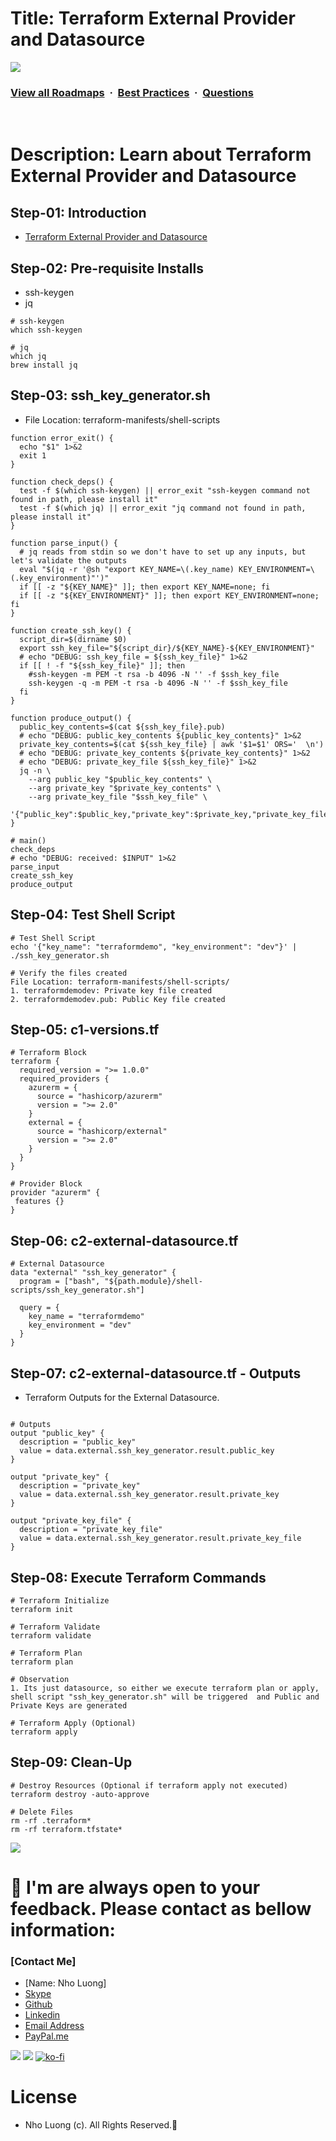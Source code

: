 # Title: Terraform External Provider and Datasource

![](https://i.imgur.com/waxVImv.png)
### [View all Roadmaps](https://github.com/nholuongut/all-roadmaps) &nbsp;&middot;&nbsp; [Best Practices](https://github.com/nholuongut/all-roadmaps/blob/main/public/best-practices/) &nbsp;&middot;&nbsp; [Questions](https://www.linkedin.com/in/nholuong/)
<br/>

# Description: Learn about Terraform External Provider and Datasource
## Step-01: Introduction
- [Terraform External Provider and Datasource](https://registry.terraform.io/providers/hashicorp/external/latest)

## Step-02: Pre-requisite Installs
- ssh-keygen
- jq
```t
# ssh-keygen
which ssh-keygen

# jq
which jq
brew install jq
```

## Step-03: ssh_key_generator.sh
- File Location: terraform-manifests/shell-scripts
```t
function error_exit() {
  echo "$1" 1>&2
  exit 1
}

function check_deps() {
  test -f $(which ssh-keygen) || error_exit "ssh-keygen command not found in path, please install it"
  test -f $(which jq) || error_exit "jq command not found in path, please install it"
}

function parse_input() {
  # jq reads from stdin so we don't have to set up any inputs, but let's validate the outputs
  eval "$(jq -r '@sh "export KEY_NAME=\(.key_name) KEY_ENVIRONMENT=\(.key_environment)"')"
  if [[ -z "${KEY_NAME}" ]]; then export KEY_NAME=none; fi
  if [[ -z "${KEY_ENVIRONMENT}" ]]; then export KEY_ENVIRONMENT=none; fi
}

function create_ssh_key() {
  script_dir=$(dirname $0)
  export ssh_key_file="${script_dir}/${KEY_NAME}-${KEY_ENVIRONMENT}"
  # echo "DEBUG: ssh_key_file = ${ssh_key_file}" 1>&2
  if [[ ! -f "${ssh_key_file}" ]]; then
    #ssh-keygen -m PEM -t rsa -b 4096 -N '' -f $ssh_key_file
    ssh-keygen -q -m PEM -t rsa -b 4096 -N '' -f $ssh_key_file
  fi
}

function produce_output() {
  public_key_contents=$(cat ${ssh_key_file}.pub)
  # echo "DEBUG: public_key_contents ${public_key_contents}" 1>&2
  private_key_contents=$(cat ${ssh_key_file} | awk '$1=$1' ORS='  \n')
  # echo "DEBUG: private_key_contents ${private_key_contents}" 1>&2
  # echo "DEBUG: private_key_file ${ssh_key_file}" 1>&2
  jq -n \
    --arg public_key "$public_key_contents" \
    --arg private_key "$private_key_contents" \
    --arg private_key_file "$ssh_key_file" \
    '{"public_key":$public_key,"private_key":$private_key,"private_key_file":$private_key_file}'
}

# main()
check_deps
# echo "DEBUG: received: $INPUT" 1>&2
parse_input
create_ssh_key
produce_output
```

## Step-04: Test Shell Script
```t
# Test Shell Script
echo '{"key_name": "terraformdemo", "key_environment": "dev"}' | ./ssh_key_generator.sh

# Verify the files created
File Location: terraform-manifests/shell-scripts/
1. terraformdemodev: Private key file created
2. terraformdemodev.pub: Public Key file created
```

## Step-05: c1-versions.tf
```t
# Terraform Block
terraform {
  required_version = ">= 1.0.0"
  required_providers {
    azurerm = {
      source = "hashicorp/azurerm"
      version = ">= 2.0" 
    }
    external = {
      source = "hashicorp/external"
      version = ">= 2.0"
    }       
  }
}

# Provider Block
provider "azurerm" {
 features {}          
}
```

## Step-06: c2-external-datasource.tf
```t
# External Datasource
data "external" "ssh_key_generator" {
  program = ["bash", "${path.module}/shell-scripts/ssh_key_generator.sh"]
  
  query = {
    key_name = "terraformdemo"
    key_environment = "dev"
  }
}
```

## Step-07: c2-external-datasource.tf - Outputs
- Terraform Outputs for the External Datasource. 
```t

# Outputs
output "public_key" {
  description = "public_key"
  value = data.external.ssh_key_generator.result.public_key
}

output "private_key" {
  description = "private_key"
  value = data.external.ssh_key_generator.result.private_key
}

output "private_key_file" {
  description = "private_key_file"
  value = data.external.ssh_key_generator.result.private_key_file 
}
```

## Step-08: Execute Terraform Commands
```t
# Terraform Initialize
terraform init

# Terraform Validate
terraform validate

# Terraform Plan
terraform plan

# Observation
1. Its just datasource, so either we execute terraform plan or apply, shell script "ssh_key_generator.sh" will be triggered  and Public and Private Keys are generated

# Terraform Apply (Optional)
terraform apply 
```

## Step-09: Clean-Up
```t
# Destroy Resources (Optional if terraform apply not executed)
terraform destroy -auto-approve 

# Delete Files
rm -rf .terraform* 
rm -rf terraform.tfstate*
```

![](https://i.i/Users/nholu/Documents/Donate.png/Users/nholu/Documents/Donate.pngmgur.com/waxVImv.png)
# 🚀 I'm are always open to your feedback.  Please contact as bellow information:
### [Contact Me]
* [Name: Nho Luong]
* [Skype](luongutnho_skype)
* [Github](https://github.com/nholuongut/)
* [Linkedin](https://www.linkedin.com/in/nholuong/)
* [Email Address](luongutnho@hotmail.com)
* [PayPal.me](https://www.paypal.com/paypalme/nholuongut)

![](https://i.imgur.com/waxVImv.png)
![](Donate.png)
[![ko-fi](https://ko-fi.com/img/githubbutton_sm.svg)](https://ko-fi.com/nholuong)

# License
* Nho Luong (c). All Rights Reserved.🌟